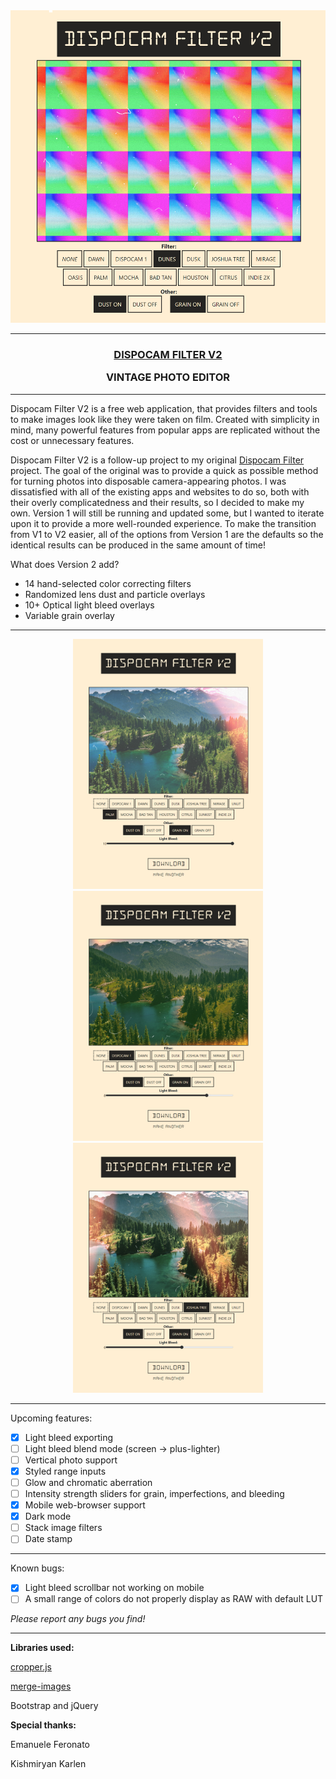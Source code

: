 

<div align="center">
  <a href="https://ssambender.github.io/DispoCam-Filter-2/" target="_blank">
        <img src="https://raw.githubusercontent.com/ssambender/DispoCam-Filter-2/main/demo/example0.png" height="500px">
  </a>
</div>

---

<h3 align="center">
  <a href="https://ssambender.github.io/DispoCam-Filter-2/">DISPOCAM FILTER V2</a>
  
  VINTAGE PHOTO EDITOR
</h3>

---

Dispocam Filter V2 is a free web application, that provides filters and tools to make images look like they were taken on film. Created with simplicity in mind, many powerful features
from popular apps are replicated without the cost or unnecessary features. 

Dispocam Filter V2 is a follow-up project to my original [Dispocam Filter](https://sambender.net/dispoCameraFilter.html) project.
The goal of the original was to provide a quick as possible method for turning photos into disposable camera-appearing photos. I was dissatisfied with
all of the existing apps and websites to do so, both with their overly complicatedness and their results, so I decided to make my own. Version 1 will still be
running and updated some, but I wanted to iterate upon it to provide a more well-rounded experience. To make the transition from V1 to V2 easier, all of the options
from Version 1 are the defaults so the identical results can be produced in the same amount of time!


What does Version 2 add?
- 14 hand-selected color correcting filters
- Randomized lens dust and particle overlays
- 10+ Optical light bleed overlays
- Variable grain overlay


---

<div align="center">
  <img src="https://raw.githubusercontent.com/ssambender/DispoCam-Filter-2/main/demo/example2.png" height="400px">
  <img src="https://raw.githubusercontent.com/ssambender/DispoCam-Filter-2/main/demo/example3.png" height="400px">
  <img src="https://raw.githubusercontent.com/ssambender/DispoCam-Filter-2/main/demo/example4.png" height="400px">
</div>

---

Upcoming features:
- [X] Light bleed exporting
- [ ] Light bleed blend mode (screen -> plus-lighter)
- [ ] Vertical photo support
- [X] Styled range inputs
- [ ] Glow and chromatic aberration
- [ ] Intensity strength sliders for grain, imperfections, and bleeding
- [X] Mobile web-browser support
- [X] Dark mode
- [ ] Stack image filters
- [ ] Date stamp

---

Known bugs:
- [X] Light bleed scrollbar not working on mobile
- [ ] A small range of colors do not properly display as RAW with default LUT

_Please report any bugs you find!_

---

**Libraries used:**

[cropper.js](https://fengyuanchen.github.io/cropperjs/)

[merge-images](https://unpkg.com/browse/merge-images@2.0.0/)

Bootstrap and jQuery


**Special thanks:**

Emanuele Feronato

Kishmiryan Karlen
